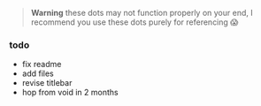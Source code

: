 > **Warning**
these dots may not function properly on your end, I recommend you use these dots purely for referencing 😱

### todo
* fix readme
* add files
* revise titlebar
* hop from void in 2 months

